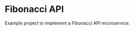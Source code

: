Fibonacci API
=============================

Example project to implement a Fibonacci API microservice.


